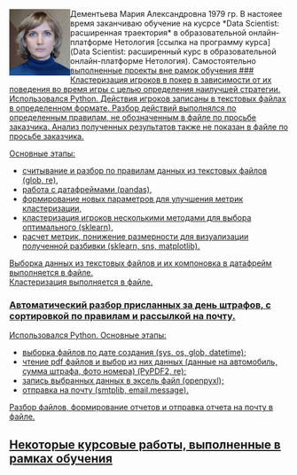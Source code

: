 <img src="фото для резюме.jpg" align="left" width="110" height="120" />
Дементьева Мария Александровна  
1979 гр.
В настояее время заканчиваю обучение на кусрсе *Data Scientist: расширенная траектория* в образовательной онлайн-платформе Нетология [ссылка на программу курса](Data Scientist: расширенный курс в образовательной онлайн-платформе Нетология).
Самостоятельно <ins>выполненные проекты вне рамок обучения<ins>
### Кластеризация игроков в покер в зависимости от их поведения во время игры с целью определения наилучшей стратегии.  
Использовался Python.  
Действия игроков записаны в текстовых файлах в определенном формате.   
Разбор действий выполнялся по определенным правилам, не обозначенным в файле по просьбе заказчика. Анализ полученных результатов также не показан в файле по просьбе заказчика.  

Основные этапы:   
- считывание и разбор по правилам данных из текстовых файлов (glob, re), 
- работа с датафреймами (pandas), 
- формирование новых параметров для улучшения метрик кластеризации, 
- кластеризация игроков несколькими методами для выбора оптимального (sklearn),
- расчет метрик, понижение размерности для визуализации полученной разбивки (sklearn, sns, matplotlib).

Выборка данных из текстовых файлов и их компоновка в датафрейм выполняется в [файле](poker/poker.ipynb).  
Кластеризация выполняется в [файле](poker/poker_clster.ipynb).

### Автоматический разбор присланных за день штрафов, с сортировкой по правилам и рассылкой на почту.   
Использовался Python.
Основные этапы: 
- выборка файлов по дате создания (sys, os, glob, datetime);
- чтение pdf файлов и выбор из них данных (данные на автомобиль, сумма штрафа, фото номера) (PyPDF2, re);
- запись выбранных данных в эксель файл (openpyxl);
- отправка на почту (smtplib, email.message).

Разбор файлов, формирование отчетов и отправка отчета на почту в [файле](drivers/drivers.ipynb). 

## Некоторые курсовые работы, выполненные в рамках обучения
